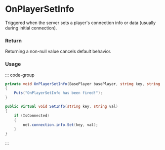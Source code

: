 # OnPlayerSetInfo
<Badge type="info" text="Player"/><Badge type="danger" text="Carbon Compatible"/><Badge type="warning" text="Oxide Compatible"/>
Triggered when the server sets a player's connection info or data (usually during initial connection).

### Return
Returning a non-null value cancels default behavior.

### Usage
::: code-group
```csharp [Example]
private void OnPlayerSetInfo(BasePlayer basePlayer, string key, string val)
{
	Puts("OnPlayerSetInfo has been fired!");
}
```
```csharp [Source — Assembly-CSharp @ BasePlayer]
public virtual void SetInfo(string key, string val)
{
	if (IsConnected)
	{
		net.connection.info.Set(key, val);
	}
}

```
:::
